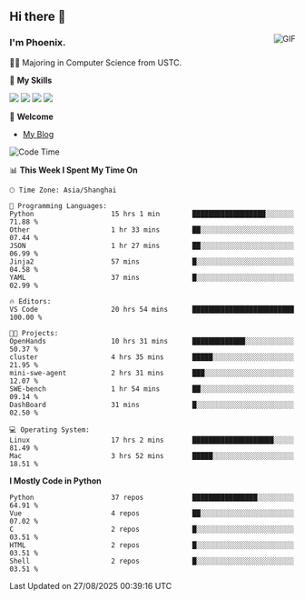 ## Hi there 👋
<img align="right" alt="GIF" src="https://raw.githubusercontent.com/JoeyBling/JoeyBling/master/pic/pusheencode.gif" />

### I'm Phoenix.

👨‍🎓 Majoring in Computer Science from USTC.

🌟 **My Skills**

![](https://img.shields.io/badge/-Python-3e74a2?style=flat-square&logo=Python&logoColor=fff)
![](https://img.shields.io/badge/-C++-9f62a5?style=flat&logo=cplusplus&logoColor=white)
![](https://img.shields.io/badge/-Linux-185886?style=flat-square&logo=Linux&logoColor=fff)
![](https://img.shields.io/badge/-Rust-ff4136?style=flat-square&logo=Rust&logoColor=fff)

💬 **Welcome**

- [My Blog](https://ysy-phoenix.github.io/)

<!--START_SECTION:waka-->
![Code Time](http://img.shields.io/badge/Code%20Time-1%2C800%20hrs%2052%20mins-blue)

📊 **This Week I Spent My Time On** 

```text
🕑︎ Time Zone: Asia/Shanghai

💬 Programming Languages: 
Python                   15 hrs 1 min        ██████████████████░░░░░░░   71.88 % 
Other                    1 hr 33 mins        ██░░░░░░░░░░░░░░░░░░░░░░░   07.44 % 
JSON                     1 hr 27 mins        ██░░░░░░░░░░░░░░░░░░░░░░░   06.99 % 
Jinja2                   57 mins             █░░░░░░░░░░░░░░░░░░░░░░░░   04.58 % 
YAML                     37 mins             █░░░░░░░░░░░░░░░░░░░░░░░░   02.99 % 

🔥 Editors: 
VS Code                  20 hrs 54 mins      █████████████████████████   100.00 % 

🐱‍💻 Projects: 
OpenHands                10 hrs 31 mins      █████████████░░░░░░░░░░░░   50.37 % 
cluster                  4 hrs 35 mins       █████░░░░░░░░░░░░░░░░░░░░   21.95 % 
mini-swe-agent           2 hrs 31 mins       ███░░░░░░░░░░░░░░░░░░░░░░   12.07 % 
SWE-bench                1 hr 54 mins        ██░░░░░░░░░░░░░░░░░░░░░░░   09.14 % 
DashBoard                31 mins             █░░░░░░░░░░░░░░░░░░░░░░░░   02.50 % 

💻 Operating System: 
Linux                    17 hrs 2 mins       ████████████████████░░░░░   81.49 % 
Mac                      3 hrs 52 mins       █████░░░░░░░░░░░░░░░░░░░░   18.51 % 
```

**I Mostly Code in Python** 

```text
Python                   37 repos            ████████████████░░░░░░░░░   64.91 % 
Vue                      4 repos             ██░░░░░░░░░░░░░░░░░░░░░░░   07.02 % 
C                        2 repos             █░░░░░░░░░░░░░░░░░░░░░░░░   03.51 % 
HTML                     2 repos             █░░░░░░░░░░░░░░░░░░░░░░░░   03.51 % 
Shell                    2 repos             █░░░░░░░░░░░░░░░░░░░░░░░░   03.51 % 
```




 Last Updated on 27/08/2025 00:39:16 UTC
<!--END_SECTION:waka-->

<!--
**ysy-phoenix/ysy-phoenix** is a ✨ _special_ ✨ repository because its `README.md` (this file) appears on your GitHub profile.

Here are some ideas to get you started:

- 🔭 I’m currently working on ...
- 🌱 I’m currently learning ...
- 👯 I’m looking to collaborate on ...
- 🤔 I’m looking for help with ...
- 💬 Ask me about ...
- 📫 How to reach me: ...
- 😄 Pronouns: ...
- ⚡ Fun fact: ...
-->
